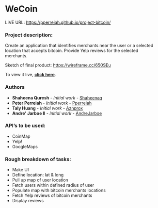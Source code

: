 # WeCoin  
LIVE URL: https://pperreiah.github.io/project-bitcoin/
### Project description:

Create an application that identifies merchants near the user or a selected location that accepts bitcoin.  Provide Yelp reviews for the selected merchants.


Sketch of final product:  https://wireframe.cc/650SEu

To view it live, **[click here](https://pperreiah.github.io/project-bitcoin/)**.

### Authors

* **Shaheena Quresh** - *Initial work* - [Shaheenaq](https://github.com/shaheenaq)
* **Peter Perreiah** - *Initial work* - [Pperreiah](https://github.com/pperreiah)
* **Taly Huang** - *Initial work* - [Aznprox](https://github.com/aznprox)
* **Andre' Jarboe II** - *Initial work* - [AndreJarboe](https://github.com/andrejarboe)


### API’s to be used:

* CoinMap
* Yelp!
* GoogleMaps

### Rough breakdown of tasks:

*	Make UI
*	Define location: lat & long
*	Pull up map of user location
*	Fetch users within defined radius of user
*	Populate map with bitcoin merchants locations
*	Fetch Yelp reviews of bitcoin merchants
*	Display reviews 
